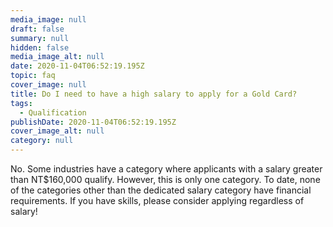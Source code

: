 ```yaml
---
media_image: null
draft: false
summary: null
hidden: false
media_image_alt: null
date: 2020-11-04T06:52:19.195Z
topic: faq
cover_image: null
title: Do I need to have a high salary to apply for a Gold Card?
tags:
  - Qualification
publishDate: 2020-11-04T06:52:19.195Z
cover_image_alt: null
category: null
---
```


No. Some industries have a category where applicants with a salary greater than NT$160,000 qualify. However, this is only one category. To date, none of the categories other than the dedicated salary category have financial requirements. If you have skills, please consider applying regardless of salary!
